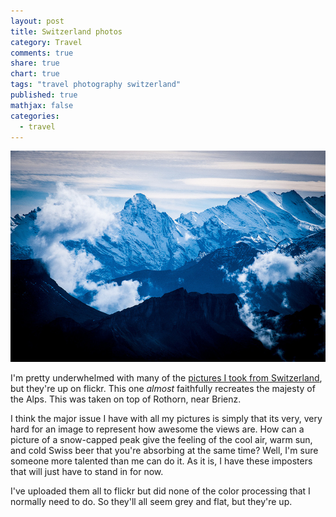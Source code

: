 ```yaml
---
layout: post
title: Switzerland photos
category: Travel
comments: true
share: true
chart: true
tags: "travel photography switzerland"
published: true
mathjax: false
categories: 
  - travel
---
```


![Swiss Alps](/images/post/10262232036_495e77c443_z.jpg)

I'm pretty underwhelmed with many of the [pictures I took from Switzerland](https://www.flickr.com/photos/jtvanlew/sets/72157636528671866/), but they're up on flickr. This one *almost* faithfully recreates the majesty of the Alps. This was taken on top of Rothorn, near Brienz. 

I think the major issue I have with all my pictures is simply that its very, very hard for an image to represent how awesome the views are. How can a picture of a snow-capped peak give the feeling of the cool air, warm sun, and cold Swiss beer that you're absorbing at the same time? Well, I'm sure someone more talented than me can do it. As it is, I have these imposters that will just have to stand in for now.

I've uploaded them all to flickr but did none of the color processing that I normally need to do. So they'll all seem grey and flat, but they're up.